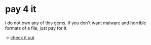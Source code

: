 # pay 4 it

i do not own any of this gems. if you don't want malware and horrible formats of a file, just pay for it.

-> [check it out](https://kojokwakye.github.io/pay4it/)
